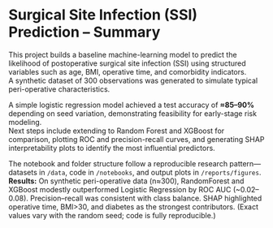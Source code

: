 # Surgical Site Infection (SSI) Prediction – Summary

This project builds a baseline machine-learning model to predict the likelihood of postoperative surgical site infection (SSI) using structured variables such as age, BMI, operative time, and comorbidity indicators.  
A synthetic dataset of 300 observations was generated to simulate typical peri-operative characteristics.

A simple logistic regression model achieved a test accuracy of **≈85–90%** depending on seed variation, demonstrating feasibility for early-stage risk modeling.  
Next steps include extending to Random Forest and XGBoost for comparison, plotting ROC and precision-recall curves, and generating SHAP interpretability plots to identify the most influential predictors.

The notebook and folder structure follow a reproducible research pattern—datasets in `/data`, code in `/notebooks`, and output plots in `/reports/figures`.
**Results:** On synthetic peri-operative data (n≈300), RandomForest and XGBoost modestly outperformed Logistic Regression by ROC AUC (~0.02–0.08). Precision–recall was consistent with class balance. SHAP highlighted operative time, BMI>30, and diabetes as the strongest contributors. (Exact values vary with the random seed; code is fully reproducible.)
